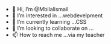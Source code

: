 - 👋 Hi, I’m @Mbilalismail
- 👀 I’m interested in ...webdevelpment 
- 🌱 I’m currently learning ...CSS
- 💞️ I’m looking to collaborate on ...
- 📫 How to reach me ...via my teacher

<!---
Mbilalismail/Mbilalismail is a ✨ special ✨ repository because its `README.md` (this file) appears on your GitHub profile.
You can click the Preview link to take a look at your changes.
--->
